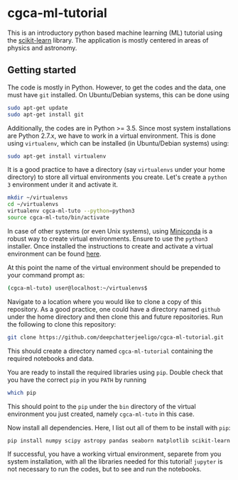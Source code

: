 # cgca-ml-tutorial
This is an introductory python based machine learning (ML) tutorial
using the [scikit-learn](http://scikit-learn.org/stable/) library. The application is mostly
centered in areas of physics and astronomy.

## Getting started
The code is mostly in Python. However, to get the codes and the data,
one must have `git` installed. On Ubuntu/Debian systems, this can be done using
```bash
sudo apt-get update
sudo apt-get install git
```

Additionally, the codes are in Python >= 3.5. Since most system installations
are Python 2.7.x, we have to work in a virtual environment. This is done
using `virtualenv`, which can be installed (in Ubuntu/Debian systems) using:
```bash
sudo apt-get install virtualenv
```

It is a good practice to have a directory (say `virtualenvs` under your home
directory) to store all virtual environments you create. Let's create a
`python 3` environment under it and activate it.
```bash
mkdir ~/virtualenvs
cd ~/virtualenvs
virtualenv cgca-ml-tuto --python=python3
source cgca-ml-tuto/bin/activate
```

In case of other systems (or even Unix systems), using [Miniconda](https://conda.io/docs/user-guide/install/)
is a robust way to create virtual environments. Ensure to use the `python3` installer. Once installed
the instructions to create and activate a virtual environment can be found [here](https://conda.io/docs/user-guide/tasks/manage-environments.html#creating-an-environment-with-commands).

At this point the name of the virtual environment should be prepended to your
command prompt as:
```bash
(cgca-ml-tuto) user@localhost:~/virtualenvs$
```

Navigate to a location where you would like to clone a copy of this repository.
As a good practice, one could have a directory named `github` under the home
directory and then clone this and future repositories. Run the following to clone
this repository:
```bash
git clone https://github.com/deepchatterjeeligo/cgca-ml-tutorial.git
```
This should create a directory named `cgca-ml-tutorial` containing the required
notebooks and data.

You are ready to install the required libraries using `pip`. Double check that
you have the correct `pip` in you `PATH` by running
```bash
which pip
```
This should point to the `pip` under the `bin` directory of the virtual environment
you just created, namely `cgca-ml-tuto` in this case.

Now install all dependencies. Here, I list out all of them to be install with `pip`:
```bash
pip install numpy scipy astropy pandas seaborn matplotlib scikit-learn jupyter
```

If successful, you have a working virtual environment, separete from you system
installation, with all the libraries needed for this tutorial!
`jupyter` is not necessary to run the codes, but to see and run the notebooks.

